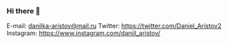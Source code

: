 ### Hi there 👋
E-mail: danilka-aristov@mail.ru
Twitter: https://twitter.com/Daniel_Aristov2
Instagram: https://www.instagram.com/daniil_aristov/
<!--
- 🔭 I’m currently working on ...
- 🌱 I’m currently learning ...
- 👯 I’m looking to collaborate on ...
- 🤔 I’m looking for help with ...
- 💬 Ask me about ...
- 📫 How to reach me: ...
- 😄 Pronouns: ...
- ⚡ Fun fact: ...
-->
